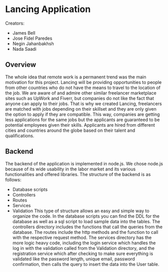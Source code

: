 # Lancing Application

Creators:
*  James Bell
*  Jose Fidel Paredes
*  Negin Jahanbakhsh
*  Nada Saadi

## Overview 
The whole idea that remote work is a permanent trend was the main motivation for this project. Lancing will be providing opportunities to people from other countries who do not have the means to travel to the location of the job. We are aware of and admire other similar freelancer marketplace sites such as UpWork and Fiverr, but companies do not like the fact that anyone can apply to their jobs. That is why we created Lancing, freelancers are matched with jobs depending on their skillset and they are only given the option to apply if they are compatible. This way, companies are getting less applications for the same jobs but the applicants are guaranteed to be potential employees given their skills. Applicants are hired from different cities and countries around the globe based on their talent and qualifications.

## Backend
The backend of the application is implemented in node.js. We chose node.js because of its wide usability in the labor market and its various functionalities and offered libraries. The structure of the backend is as follows:
* Database scripts
* Controllers
* Routes
* Services
* Validation
This type of structure allows an easy and simple way to organize the code. In the database scripts you can find the DDL for the database as well as a sql script to load sample data into the tables. The controllers directory includes the functions that call the queries from the database. The routes include the http methods and the function to call with the respective request method. The services directory has the more logic heavy code, including the login service which handles the log in with the validation called from the Validation directory, and the registration service which after checking to make sure everything is validated like the password length, unique email, password confirmation, then calls the query to insert the data into the User table. 

